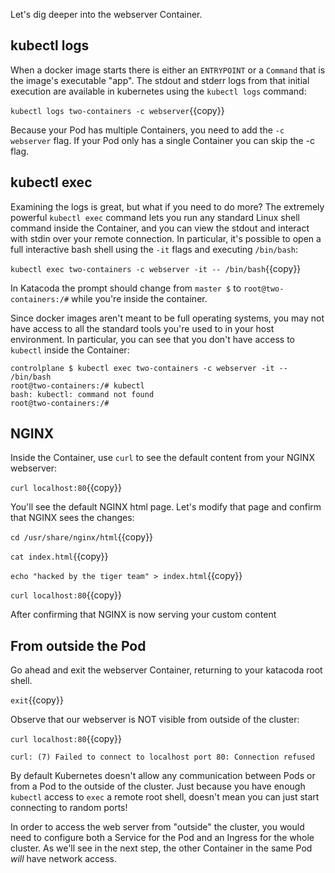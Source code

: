 Let's dig deeper into the webserver Container.

## kubectl logs

When a docker image starts there is either an `ENTRYPOINT` or a `Command` that is the image's executable "app". The stdout and stderr logs from that initial execution are available in kubernetes using the `kubectl logs` command:

`kubectl logs two-containers -c webserver`{{copy}}

Because your Pod has multiple Containers, you need to add the  `-c webserver` flag. If your Pod only has a single Container you can skip the -c flag.

## kubectl exec

Examining the logs is great, but what if you need to do more? The extremely powerful `kubectl exec` command lets you run any standard Linux shell command inside the Container, and you can view the stdout and interact with stdin over your remote connection.  In particular, it's possible to open a full interactive bash shell using the `-it` flags and executing `/bin/bash`:

`kubectl exec two-containers -c webserver -it -- /bin/bash`{{copy}}

In Katacoda the prompt should change from `master $` to `root@two-containers:/#` while you're inside the container.

Since docker images aren't meant to be full operating systems, you may not have access to all the standard tools you're used to in your host environment. In particular, you can see that you don't have access to `kubectl` inside the Container:

```
controlplane $ kubectl exec two-containers -c webserver -it -- /bin/bash
root@two-containers:/# kubectl
bash: kubectl: command not found
root@two-containers:/#
```

## NGINX

Inside the Container, use `curl` to see the default content from your NGINX webserver:

`curl localhost:80`{{copy}}

You'll see the default NGINX html page. Let's modify that page and confirm that NGINX sees the changes:

`cd /usr/share/nginx/html`{{copy}}

`cat index.html`{{copy}}

`echo "hacked by the tiger team" > index.html`{{copy}}

`curl localhost:80`{{copy}}

After confirming that NGINX is now serving your custom content

## From outside the Pod

Go ahead and exit the webserver Container, returning to your katacoda root shell.

`exit`{{copy}}

Observe that our webserver is NOT visible from outside of the cluster:

`curl localhost:80`{{copy}}

```
curl: (7) Failed to connect to localhost port 80: Connection refused
```

By default Kubernetes doesn't allow any communication between Pods or from a Pod to the outside of the cluster. Just because you have enough `kubectl` access to `exec` a remote root shell, doesn't mean you can just start connecting to random ports!

In order to access the web server from "outside" the cluster, you would need to configure both a Service for the Pod and an Ingress for the whole cluster. As we'll see in the next step, the other Container in the same Pod _will_ have network access.